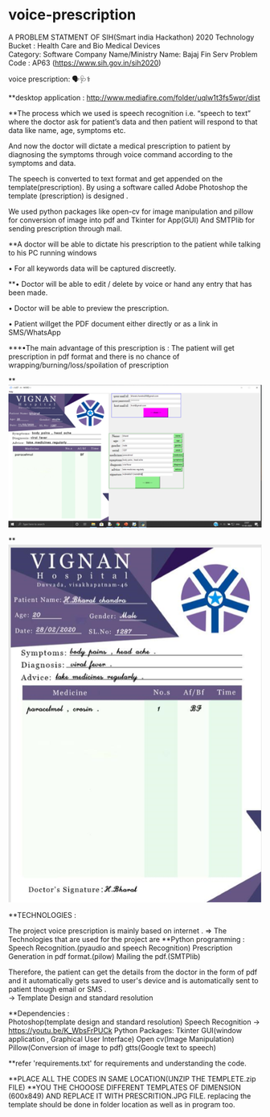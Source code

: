 # voice-prescription 
A PROBLEM STATMENT OF SIH(Smart india Hackathon) 2020
Technology Bucket : Health Care and Bio Medical Devices  	
Category: Software
Company Name/Ministry Name:  Bajaj Fin Serv
Problem Code :  AP63 (https://www.sih.gov.in/sih2020)

voice prescription: 🗣🩺⚕️

**desktop application : http://www.mediafire.com/folder/uqlw1t3fs5wpr/dist

**The process which we used is speech recognition i.e. “speech to text” where the doctor ask for patient’s data and then patient will respond to that data like name, age, symptoms etc. 

And now the doctor will dictate a medical prescription to patient  by diagnosing the symptoms through voice command according  to the symptoms and data. 

The speech is converted to text format and get appended on the template(prescription). By using a software called Adobe Photoshop the template (prescription) is designed . 

We used python packages like open-cv for image manipulation and pillow for  conversion of image into pdf and Tkinter for App(GUI)  And SMTPlib for sending prescription through mail. 

**A doctor will be able to dictate his prescription to the patient while talking to his PC running windows

• For all keywords data will be captured discreetly. 

**• Doctor will be able to edit / delete by voice or hand any entry that has been made. 

• Doctor will be able to preview the prescription. 

• Patient willget the PDF document either directly or as a link in SMS/WhatsApp

***•The main advantage of this prescription is : The patient will get prescription in pdf format  and there is no chance of wrapping/burning/loss/spoilation of prescription

**![application](Screenshot%20(33).png)

**![prescription](Screenshot%20(30).png)

**TECHNOLOGIES :

The  project  voice prescription  is  mainly  based  on internet . 
⇒ The  Technologies  that  are  used  for  the  project  are
**Python programming :
Speech Recognition.(pyaudio and speech Recognition)
Prescription Generation in pdf  format.(pilow)
Mailing  the pdf.(SMTPlib) 

Therefore,  the  patient  can  get  the details  from  the  doctor  in the  form  of  pdf  and it  automatically  gets saved  to user's device and is automatically sent to patient though email or SMS .    
-> Template Design and standard resolution

**Dependencies :  
Photoshop(template design and standard resolution)
Speech Recognition -> https://youtu.be/K_WbsFrPUCk
Python Packages:
Tkinter GUI(window application , Graphical User Interface)                                                                               Open cv(Image Manipulation) 
Pillow(Conversion of image to pdf)
gtts(Google text to speech)

**refer 'requirements.txt' for requirements and understanding the code.

**PLACE ALL THE CODES IN SAME LOCATION(UNZIP THE TEMPLETE.zip FILE)
**YOU THE CHOOOSE DIFFERENT TEMPLATES OF DIMENSION (600x849) AND REPLACE IT WITH PRESCRITION.JPG FILE. replacing the template should be done in folder location as well as in program too.

